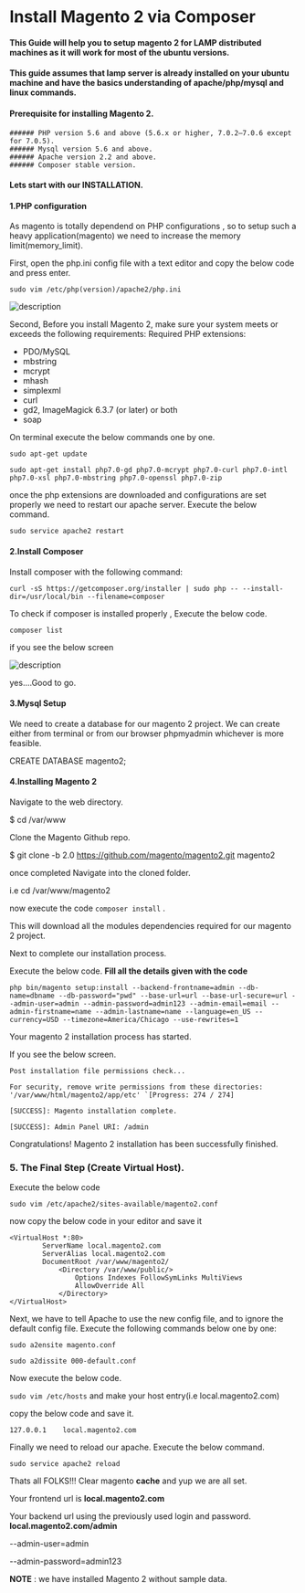 # Install Magento 2 via Composer

#### This Guide will help you to setup magento 2 for LAMP distributed machines as it will work for most of the ubuntu versions.

#### This guide assumes that lamp server is already installed on your ubuntu machine and have the basics understanding of apache/php/mysql and linux commands.

#### Prerequisite for installing Magento 2.
    ###### PHP version 5.6 and above (5.6.x or higher, 7.0.2–7.0.6 except for 7.0.5).
    ###### Mysql version 5.6 and above.
    ###### Apache version 2.2 and above.
    ###### Composer stable version.
    
#### Lets start with our INSTALLATION.

#### 1.PHP configuration
As magento is totally dependend on PHP configurations , so to setup such a heavy application(magento) we need to increase the memory limit(memory_limit).

First, open the php.ini config file with a text editor and copy the below code and press enter.

`sudo vim /etc/php(version)/apache2/php.ini`

![description](https://raw.githubusercontent.com/pluralsight/guides/master/images/9f4f2f83-bb24-4458-ba50-00c912695a64.png)


Second, Before you install Magento 2, make sure your system meets or exceeds the following requirements:
Required PHP extensions:

- PDO/MySQL
- mbstring
- mcrypt
- mhash
- simplexml
- curl
- gd2, ImageMagick 6.3.7 (or later) or both
- soap

On terminal execute the below commands one by one.

`sudo apt-get update`

`sudo apt-get install php7.0-gd php7.0-mcrypt php7.0-curl php7.0-intl php7.0-xsl php7.0-mbstring php7.0-openssl php7.0-zip`

once the php extensions are downloaded and configurations are set properly
we need to restart our apache server. Execute the below command.

`sudo service apache2 restart`

#### 2.Install Composer
Install composer with the following command:

`curl -sS https://getcomposer.org/installer | sudo php -- --install-dir=/usr/local/bin --filename=composer`

To check if composer is installed properly , Execute the below code.

`composer list`

if you see the below screen

![description](https://raw.githubusercontent.com/pluralsight/guides/master/images/c780844a-0c15-4605-bd9d-11a6157afdd8.png)

yes....Good to go.

#### 3.Mysql Setup
We need to create a database for our magento 2 project.
We can create either from terminal or from our browser phpmyadmin whichever is more feasible.

CREATE DATABASE magento2;

#### 4.Installing Magento 2

Navigate to the web directory.

$ cd /var/www
	
Clone the Magento Github repo.

$ git clone -b 2.0 https://github.com/magento/magento2.git magento2

once completed Navigate into the cloned folder.

i.e cd /var/www/magento2

now execute the code `composer install` .

This will download all the modules dependencies required for our magento 2 project.

Next to complete our installation process.

Execute the below code.
**Fill all the details given with the code**

`php bin/magento setup:install --backend-frontname=admin --db-name=dbname --db-password="pwd" --base-url=url --base-url-secure=url --admin-user=admin --admin-password=admin123 --admin-email=email --admin-firstname=name --admin-lastname=name --language=en_US --currency=USD --timezone=America/Chicago --use-rewrites=1`   

Your magento 2 installation process has started.

If you see the below screen.

````
Post installation file permissions check...

For security, remove write permissions from these directories: '/var/www/html/magento2/app/etc' `[Progress: 274 / 274]

[SUCCESS]: Magento installation complete.

[SUCCESS]: Admin Panel URI: /admin
````

Congratulations! Magento 2 installation has been successfully finished.

### 5. The Final Step (Create Virtual Host).

Execute the below code

`sudo vim /etc/apache2/sites-available/magento2.conf`

now copy the below code in your editor and save it
 
````
<VirtualHost *:80>
		ServerName local.magento2.com
		ServerAlias local.magento2.com
	    DocumentRoot /var/www/magento2/
		    <Directory /var/www/public/>
		        Options Indexes FollowSymLinks MultiViews
		        AllowOverride All
		    </Directory>
</VirtualHost>
````
Next, we have to tell Apache to use the new config file, and to ignore the default config file. Execute the following commands below one by one:

`sudo a2ensite magento.conf`

`sudo a2dissite 000-default.conf`

Now execute the below code.

`sudo vim /etc/hosts` and make your host entry(i.e local.magento2.com)

copy the below code and save it.
````
127.0.0.1    local.magento2.com
````

Finally we need to reload our apache.
Execute the below command.

`sudo service apache2 reload`

Thats all FOLKS!!!
Clear magento **cache** and yup we are all set.

Your frontend url is **local.magento2.com** 

Your backend url using the previously used login and password. **local.magento2.com/admin**

--admin-user=admin

--admin-password=admin123

**NOTE** : we have installed Magento 2 without sample data. 



